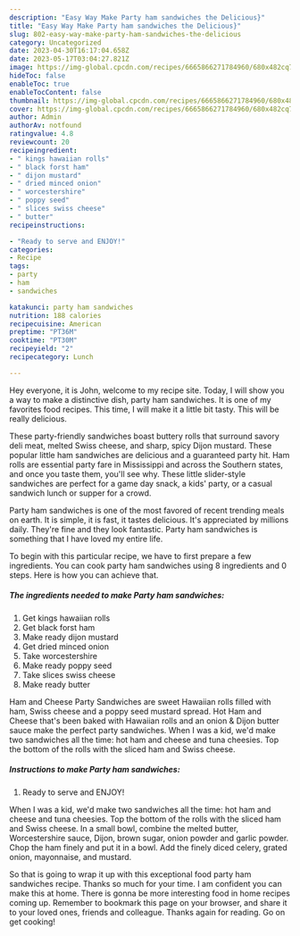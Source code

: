```yaml
---
description: "Easy Way Make Party ham sandwiches the Delicious}"
title: "Easy Way Make Party ham sandwiches the Delicious}"
slug: 802-easy-way-make-party-ham-sandwiches-the-delicious
category: Uncategorized
date: 2023-04-30T16:17:04.658Z
date: 2023-05-17T03:04:27.821Z
image: https://img-global.cpcdn.com/recipes/6665866271784960/680x482cq70/party-ham-sandwiches-recipe-main-photo.jpg
hideToc: false
enableToc: true
enableTocContent: false
thumbnail: https://img-global.cpcdn.com/recipes/6665866271784960/680x482cq70/party-ham-sandwiches-recipe-main-photo.jpg
cover: https://img-global.cpcdn.com/recipes/6665866271784960/680x482cq70/party-ham-sandwiches-recipe-main-photo.jpg
author: Admin
authorAv: notfound
ratingvalue: 4.8
reviewcount: 20
recipeingredient:
- " kings hawaiian rolls"
- " black forst ham"
- " dijon mustard"
- " dried minced onion"
- " worcestershire"
- " poppy seed"
- " slices swiss cheese"
- " butter"
recipeinstructions:

- "Ready to serve and ENJOY!"
categories:
- Recipe
tags:
- party
- ham
- sandwiches

katakunci: party ham sandwiches 
nutrition: 188 calories
recipecuisine: American
preptime: "PT36M"
cooktime: "PT30M"
recipeyield: "2"
recipecategory: Lunch

---
```



Hey everyone, it is John, welcome to my recipe site. Today, I will show you a way to make a distinctive dish, party ham sandwiches. It is one of my favorites food recipes. This time, I will make it a little bit tasty. This will be really delicious.

These party-friendly sandwiches boast buttery rolls that surround savory deli meat, melted Swiss cheese, and sharp, spicy Dijon mustard. These popular little ham sandwiches are delicious and a guaranteed party hit. Ham rolls are essential party fare in Mississippi and across the Southern states, and once you taste them, you&#39;ll see why. These little slider-style sandwiches are perfect for a game day snack, a kids&#39; party, or a casual sandwich lunch or supper for a crowd.

Party ham sandwiches is one of the most favored of recent trending meals on earth. It is simple, it is fast, it tastes delicious. It's appreciated by millions daily. They're fine and they look fantastic. Party ham sandwiches is something that I have loved my entire life.


To begin with this particular recipe, we have to first prepare a few ingredients. You can cook party ham sandwiches using 8 ingredients and 0 steps. Here is how you can achieve that.

<!--inarticleads1-->

##### The ingredients needed to make Party ham sandwiches:

1. Get  kings hawaiian rolls
1. Get  black forst ham
1. Make ready  dijon mustard
1. Get  dried minced onion
1. Take  worcestershire
1. Make ready  poppy seed
1. Take  slices swiss cheese
1. Make ready  butter


Ham and Cheese Party Sandwiches are sweet Hawaiian rolls filled with ham, Swiss cheese and a poppy seed mustard spread. Hot Ham and Cheese that&#39;s been baked with Hawaiian rolls and an onion &amp; Dijon butter sauce make the perfect party sandwiches. When I was a kid, we&#39;d make two sandwiches all the time: hot ham and cheese and tuna cheesies. Top the bottom of the rolls with the sliced ham and Swiss cheese. 

<!--inarticleads2-->

##### Instructions to make Party ham sandwiches:


1. Ready to serve and ENJOY!

When I was a kid, we&#39;d make two sandwiches all the time: hot ham and cheese and tuna cheesies. Top the bottom of the rolls with the sliced ham and Swiss cheese. In a small bowl, combine the melted butter, Worcestershire sauce, Dijon, brown sugar, onion powder and garlic powder. Chop the ham finely and put it in a bowl. Add the finely diced celery, grated onion, mayonnaise, and mustard. 

So that is going to wrap it up with this exceptional food party ham sandwiches recipe. Thanks so much for your time. I am confident you can make this at home. There is gonna be more interesting food in home recipes coming up. Remember to bookmark this page on your browser, and share it to your loved ones, friends and colleague. Thanks again for reading. Go on get cooking!
